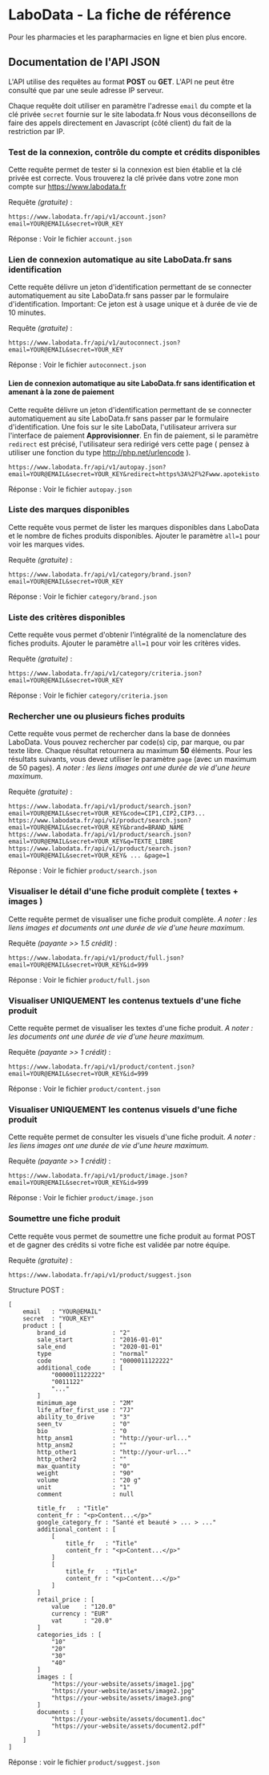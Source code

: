 # LaboData - La fiche de référence

Pour les pharmacies et les parapharmacies en ligne et bien plus encore.


## Documentation de l'API JSON

L'API utilise des requêtes au format **POST** ou **GET**. L'API ne peut être consulté que par une seule adresse IP serveur.

Chaque requête doit utiliser en paramètre l'adresse `email` du compte et la clé privée `secret` fournie sur le site labodata.fr
Nous vous déconseillons de faire des appels directement en Javascript (côté client) du fait de la restriction par IP.



### Test de la connexion, contrôle du compte et crédits disponibles

Cette requête permet de tester si la connexion est bien établie et la clé privée est correcte. Vous trouverez la clé privée dans votre zone mon compte sur https://www.labodata.fr

Requête *(gratuite)* : 
```
https://www.labodata.fr/api/v1/account.json?email=YOUR@EMAIL&secret=YOUR_KEY
```

Réponse : Voir le fichier `account.json`



### Lien de connexion automatique au site LaboData.fr sans identification

Cette requête délivre un jeton d'identification permettant de se connecter automatiquement au site LaboData.fr sans passer par le formulaire d'identification.
Important: Ce jeton est à usage unique et à durée de vie de 10 minutes. 

Requête *(gratuite)* : 
```
https://www.labodata.fr/api/v1/autoconnect.json?email=YOUR@EMAIL&secret=YOUR_KEY
```

Réponse : Voir le fichier `autoconnect.json`



#### Lien de connexion automatique au site LaboData.fr sans identification et amenant à la zone de paiement

Cette requête délivre un jeton d'identification permettant de se connecter automatiquement au site LaboData.fr sans passer par le formulaire d'identification.
Une fois sur le site LaboData, l'utilisateur arrivera sur l'interface de paiement **Approvisionner**.
En fin de paiement, si le paramètre `redirect` est précisé, l'utilisateur sera redirigé vers cette page ( pensez à utiliser une fonction du type http://php.net/urlencode ).  
```
https://www.labodata.fr/api/v1/autopay.json?email=YOUR@EMAIL&secret=YOUR_KEY&redirect=https%3A%2F%2Fwww.apotekisto.fr%2Fadministration%3F...
```

Réponse : Voir le fichier `autopay.json`



### Liste des marques disponibles

Cette requête vous permet de lister les marques disponibles dans LaboData et le nombre de fiches produits disponibles.
Ajouter le paramètre `all=1` pour voir les marques vides.

Requête *(gratuite)* : 
```
https://www.labodata.fr/api/v1/category/brand.json?email=YOUR@EMAIL&secret=YOUR_KEY
```

Réponse : Voir le fichier `category/brand.json`



### Liste des critères disponibles

Cette requête vous permet d'obtenir l'intégralité de la nomenclature des fiches produits.
Ajouter le paramètre `all=1` pour voir les critères vides.

Requête *(gratuite)* : 
```
https://www.labodata.fr/api/v1/category/criteria.json?email=YOUR@EMAIL&secret=YOUR_KEY
```

Réponse : Voir le fichier `category/criteria.json`



### Rechercher une ou plusieurs fiches produits

Cette requête vous permet de rechercher dans la base de données LaboData. Vous pouvez rechercher par code(s) cip, par marque, ou par texte libre.
Chaque résultat retournera au maximum **50** éléments. Pour les résultats suivants, vous devez utiliser le paramètre `page` (avec un maximum de 50 pages).
*A noter : les liens images ont une durée de vie d'une heure maximum.*

Requête *(gratuite)* :
```
https://www.labodata.fr/api/v1/product/search.json?email=YOUR@EMAIL&secret=YOUR_KEY&code=CIP1,CIP2,CIP3...
https://www.labodata.fr/api/v1/product/search.json?email=YOUR@EMAIL&secret=YOUR_KEY&brand=BRAND_NAME
https://www.labodata.fr/api/v1/product/search.json?email=YOUR@EMAIL&secret=YOUR_KEY&q=TEXTE_LIBRE
https://www.labodata.fr/api/v1/product/search.json?email=YOUR@EMAIL&secret=YOUR_KEY& ... &page=1
```

Réponse : Voir le fichier `product/search.json`



### Visualiser le détail d'une fiche produit complète ( textes + images )

Cette requête permet de visualiser une fiche produit complète.
*A noter : les liens images et documents ont une durée de vie d'une heure maximum.*

Requête *(payante >> 1.5 crédit)* :
```
https://www.labodata.fr/api/v1/product/full.json?email=YOUR@EMAIL&secret=YOUR_KEY&id=999
```

Réponse : Voir le fichier `product/full.json`



### Visualiser UNIQUEMENT les contenus textuels d'une fiche produit

Cette requête permet de visualiser les textes d'une fiche produit.
*A noter : les documents ont une durée de vie d'une heure maximum.*

Requête *(payante >> 1 crédit)* :
```
https://www.labodata.fr/api/v1/product/content.json?email=YOUR@EMAIL&secret=YOUR_KEY&id=999
```

Réponse : Voir le fichier `product/content.json`



### Visualiser UNIQUEMENT les contenus visuels d'une fiche produit

Cette requête permet de consulter les visuels d'une fiche produit.
*A noter : les liens images ont une durée de vie d'une heure maximum.*

Requête *(payante >> 1 crédit)* :
```
https://www.labodata.fr/api/v1/product/image.json?email=YOUR@EMAIL&secret=YOUR_KEY&id=999
```

Réponse : Voir le fichier `product/image.json`



### Soumettre une fiche produit

Cette requête vous permet de soumettre une fiche produit au format POST et de gagner des crédits si votre fiche est validée par notre équipe.

Requête *(gratuite)* :
```
https://www.labodata.fr/api/v1/product/suggest.json
```

Structure POST :
```
[
    email   : "YOUR@EMAIL"
    secret  : "YOUR_KEY"
    product : [
        brand_id             : "2"
        sale_start           : "2016-01-01"
        sale_end             : "2020-01-01"
        type                 : "normal"
        code                 : "0000011122222"
        additional_code      : [
            "0000011122222"
            "0011122"
            "..."
        ]
        minimum_age          : "2M"
        life_after_first_use : "7J"
        ability_to_drive     : "3"
        seen_tv              : "0"
        bio                  : "0
        http_ansm1           : "http://your-url..."
        http_ansm2           : ""
        http_other1          : "http://your-url..."
        http_other2          : ""
        max_quantity         : "0"
        weight               : "90"
        volume               : "20 g"
        unit                 : "1"
        comment              : null

        title_fr   : "Title"
        content_fr : "<p>Content...</p>"
        google_category_fr : "Santé et beauté > ... > ..."
        additional_content : [
            [
                title_fr   : "Title"
                content_fr : "<p>Content...</p>"
            ]
            [
                title_fr   : "Title"
                content_fr : "<p>Content...</p>"
            ]
        ]
        retail_price : [
            value    : "120.0"
            currency : "EUR"
            vat      : "20.0"
        ]
        categories_ids : [
            "10"
            "20"
            "30"
            "40"
        ]
        images : [
            "https://your-website/assets/image1.jpg"
            "https://your-website/assets/image2.jpg"
            "https://your-website/assets/image3.png"
        ]
        documents : [
            "https://your-website/assets/document1.doc"
            "https://your-website/assets/document2.pdf"
        ]
    ]
]
```

Réponse : voir le fichier `product/suggest.json`

